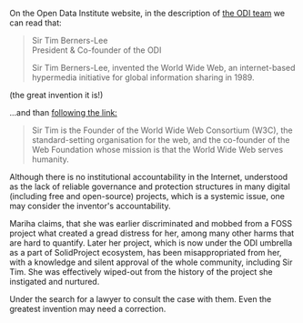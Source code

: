 On the Open Data Institute website, in the description of [the ODI team](https://theodi.org/about-the-odi/the-odi-team/) we can read that:

> Sir Tim Berners-Lee \
> President & Co-founder of the ODI
> 
> Sir Tim Berners-Lee, invented the World Wide Web, an internet-based hypermedia initiative for global information sharing in 1989.

(the great invention it is!)

...and than [following the link:](https://theodi.org/profile/tim-berners-lee/)

> Sir Tim is the Founder of the World Wide Web Consortium (W3C), the standard-setting organisation for the web, and the co-founder of the Web Foundation whose mission is that the World Wide Web serves humanity. 

Although there is no institutional accountability in the Internet, 
understood as the lack of reliable governance and protection structures in many digital (including free and open-source) projects, which is a systemic issue, 
one may consider the inventor's accountability.

Mariha claims, that she was earlier discriminated and mobbed from a FOSS project what created a gread distress for her, among many other harms that are hard to quantify. Later her project, which is now under the ODI umbrella as a part of SolidProject ecosystem, has been misappropriated from her, with a knowledge and silent approval of the whole community, including Sir Tim. She was effectively wiped-out from the history of the project she instigated and nurtured.

Under the search for a lawyer to consult the case with them. Even the greatest invention may need a correction.
